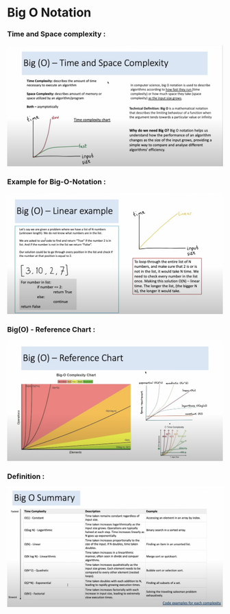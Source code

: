 # Big O Notation

### Time and Space complexity :
<img src="../assets/Pic-2.png" />

### Example for Big-O-Notation :
<img src="../assets/Pic-3.png" />

### Big(O) - Reference Chart : 
<img src="../assets/Pic-4.png" />

### Definition : 
<img src="../assets/Pic-5.png" />